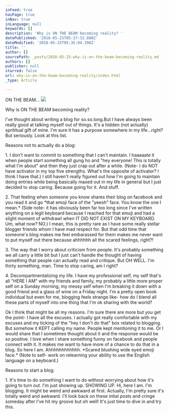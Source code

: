 ```yaml
---
inFeed: true
hasPage: true
inNav: true
inLanguage: null
keywords: []
description: 'Why is ON THE BEAM becoming reality? '
datePublished: '2016-05-25T05:37:32.880Z'
dateModified: '2016-05-25T05:35:04.396Z'
title: ''
author: []
sourcePath: _posts/2016-05-25-why-is-on-the-beam-becoming-reality.md
authors: []
publisher: null
starred: false
url: why-is-on-the-beam-becoming-reality/index.html
_type: Article

---
```

ON THE BEAM...
![](https://the-grid-user-content.s3-us-west-2.amazonaws.com/c3ae4130-2140-4bb0-8ad8-7bf362e16af0.jpg)

Why is ON THE BEAM becoming reality? 

I've thought about writing a blog for so.so.long.But I have always been really good at talking myself out of things. It's a hidden (not actually) sprititual gift of mine. I'm sure it has a purpose somewhere in my life...right? But seriously. Look at this list.

Reasons not to actually do a blog:

1\. I don't want to commit to something that I can't maintain. I haaaaate it when people start something all gung ho and "hey everyone! This is totally what I'm about" and then they just crap out after a while. (Note- I do NOT have activator in my top five strengths. What's the opposite of activator? I think I have that.) I still haven't really figured out how I'm going to maintain doing entries while being basically maxed out in my life in general but I just decided to stop caring. Because going for it. And stuff.

2\. That feeling when someone you know shares their blog on facebook and you read it and go \*that emoji face of the "yeesh" face. You know the one I mean.\* (Side note- it has obviously been far too long since I've written anything on a legit keyboard because I reached for that emoji and had a slight moment of withdrawl when IT DID NOT EXIST ON MY KEYBOARD. Um, what now? NO.) I mean, this is pretty rare as I have some really stellar blogger friends whom I have mad respect for. But that odd time that someone's blog makes me feel embarassed for them makes me never want to put myself out there because ahhhhhh all the scared feelings, right?! 

3\. The way that I worry about criticism from people. It's probably something we all carry a little bit but I just can't handle the thought of having something that people can actually read and critique. But OH WELL. I'm thirty something, man. Time to stop caring, am I right?

4\. Decompartmentalizing my life. I have my professional self, my self that's all "HERE I AM" with my friends and family, my probably a little more proper self on a Sunday morning, my messy self when I'm breaking it down with a good friend and a glass of wine on a Friday night. I'm a pretty open book individual but even for me, blogging feels strange like- how do I blend all these parts of myself into one thing that I'm ok sharing with the world? 

Ok I think that might be all my reasons. I'm sure there are more but you get the point- I have all the excuses. I actually got really comfortable with my excuses and my ticking of the "hey I don't do that" box related to blogging. But somehow it KEPT calling my name. People kept mentioning it to me. Or I would share that I sometimes thought about it and the response would be so positive. I love when I share something funny on facebook and people connect with it. It makes me want to have more of a chance to do that in a blog. So here I am. Ahhhhhhhhhhhh. \*Scared blushing wide eyed emoji face.\* (Note to self- work on relearning your ability to use the English language on a keyboard.) 

Reasons to start a blog:

1\. It's time to do something I want to do without worrying about how it's going to turn out. I'm just showing up. SHOWING UP. Hi, here I am. I'm blogging. It might be weird and awkward at first. Actually, I'm pretty sure it's totally weird and awkward. I'll look back on these intial posts and cringe someday after I've hit my groove but oh well! It's just time to dive in and try this.
